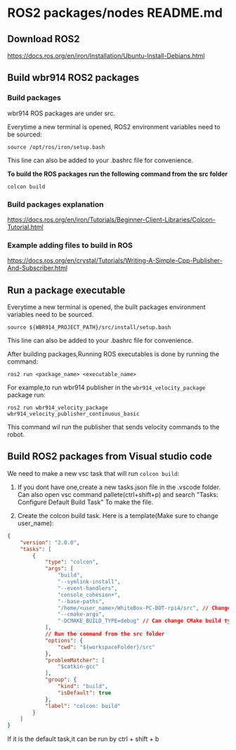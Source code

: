 # ROS2 packages/nodes README.md

## Download ROS2

https://docs.ros.org/en/iron/Installation/Ubuntu-Install-Debians.html

## Build wbr914 ROS2 packages

### Build packages

wbr914 ROS packages are under src.

Everytime a new terminal is opened, ROS2 environment variables need to be sourced:

```shell
source /opt/ros/iron/setup.bash
```

This line can also be added to your .bashrc file for convenience.

**To build the ROS packages run the following command from the src folder**

```shell
colcon build
```

### Build packages explanation

https://docs.ros.org/en/iron/Tutorials/Beginner-Client-Libraries/Colcon-Tutorial.html

### Example adding files to build in ROS

https://docs.ros.org/en/crystal/Tutorials/Writing-A-Simple-Cpp-Publisher-And-Subscriber.html

## Run a package executable

Everytime a new terminal is opened, the built packages environment variables need to be sourced.

```shell
source ${WBR914_PROJECT_PATH}/src/install/setup.bash
```

This line can also be added to your .bashrc file for convenience.

After building packages,Running ROS executables is done by running the command:

```shell
ros2 run <package_name> <executable_name>
```

For example,to run wbr914 publisher in the `wbr914_velocity_package` package run:

```shell
ros2 run wbr914_velocity_package wbr914_velocity_publisher_continuous_basic
```

This command wil run the publisher that sends velocity commands to the robot.

## Build ROS2 packages from Visual studio code

We need to make a new vsc task that will run `colcon build`:

1) If you dont have one,create a new tasks.json file in the .vscode folder.
Can also open vsc command pallete(ctrl+shift+p) and search  "Tasks: Configure Default Build Task" To make the file.

2) Create the colcon build task. Here is a template(Make sure to change user_name):

```json
{
	"version": "2.0.0",
	"tasks": [
		{
			"type": "colcon",
			"args": [
				"build",
				"--symlink-install",
				"--event-handlers", 
				"console_cohesion+",
				"--base-paths",
				"/home/<user_name>/WhiteBox-PC-BOT-rpi4/src", // Change the path to your src folder path
				"--cmake-args",
				"-DCMAKE_BUILD_TYPE=debug" // Can change CMake build type(Debug, Release, RelWithDebInfo and MinSizeRel)
			],
			// Run the command from the src folder
			"options": {
				"cwd": "${workspaceFolder}/src"
			},
			"problemMatcher": [
				"$catkin-gcc"
			],
			"group": {
				"kind": "build",
				"isDefault": true
			},
			"label": "colcon: build"
		}
	]
}
```

If it is the default task,it can be run by ctrl + shift + b
